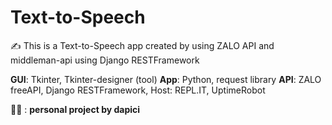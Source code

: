 # Text-to-Speech 

:writing_hand: This is a Text-to-Speech app created by using ZALO API and middleman-api using Django RESTFramework

**GUI**: Tkinter, Tkinter-designer (tool)
**App**: Python, request library
**API**: ZALO freeAPI, Django RESTFramework, Host: REPL.IT, UptimeRobot

:ok_man: : **personal project by dapici**
